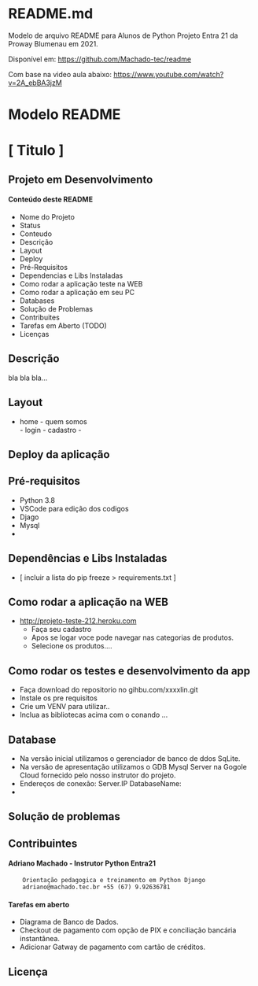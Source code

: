 # README.md

Modelo de arquivo README para Alunos de Python Projeto Entra 21 da Proway Blumenau em 2021. 

Disponível em: 
https://github.com/Machado-tec/readme


Com base na video aula abaixo: 
https://www.youtube.com/watch?v=2A_ebBA3jzM 


# Modelo README 

# [ Titulo ]

## Projeto em Desenvolvimento

#### Conteúdo deste README

- Nome do Projeto
- Status
- Conteudo
- Descrição
- Layout 
- Deploy
- Pré-Requisitos
- Dependencias e Libs Instaladas
- Como rodar a aplicação teste na WEB
- Como rodar a aplicação em seu PC
- Databases 
- Solução de Problemas
- Contribuites
- Tarefas em Aberto (TODO)
- Licenças 

## Descrição

bla bla bla... 

## Layout 

- home
        - quem somos  
        - login
        - cadastro
        - 

## Deploy da aplicação



## Pré-requisitos
- Python 3.8
- VSCode para edição dos codigos
- Djago 
- Mysql 
- 

## Dependências e Libs Instaladas

- [ incluir a lista do pip freeze > requirements.txt ]

## Como rodar a aplicação na WEB 

- http://projeto-teste-212.heroku.com   
  - Faça seu cadastro
  - Apos se logar voce pode navegar nas categorias de produtos.
  - Selecione os produtos....
  

## Como rodar os testes e desenvolvimento da app

- Faça download do repositorio no gihbu.com/xxxxlin.git
- Instale os pre requisitos
- Crie um VENV para utilizar..
- Inclua as bibliotecas acima com o conando ...

## Database

- Na versão inicial utilizamos o gerenciador de banco de ddos SqLite.
- Na versão de apresentação utilizamos o GDB Mysql Server na Gogole Cloud fornecido pelo nosso instrutor do projeto. 
- Endereços de conexão: Server.IP DatabaseName: 
- 

## Solução de problemas

## Contribuintes

####    Adriano Machado - Instrutor Python Entra21
        Orientação pedagogica e treinamento em Python Django
        adriano@machado.tec.br +55 (67) 9.92636781

#### Tarefas em aberto

- Diagrama de Banco de Dados.
- Checkout de pagamento com opção de PIX e conciliação bancária instantânea.
- Adicionar Gatway de pagamento com cartão de créditos. 

## Licença

